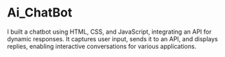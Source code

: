 # Ai_ChatBot

I built a chatbot using HTML, CSS, and JavaScript, integrating an API for dynamic responses. 
It captures user input, sends it to an API, and displays replies, enabling interactive conversations for various applications. 
